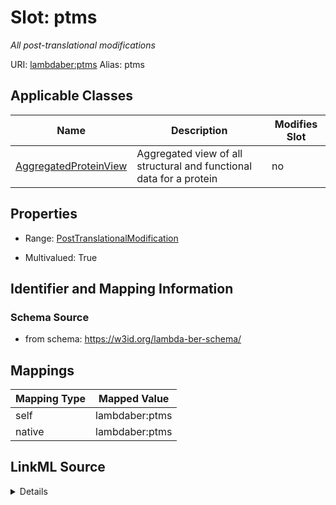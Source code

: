 

# Slot: ptms 


_All post-translational modifications_





URI: [lambdaber:ptms](https://w3id.org/lambda-ber-schema/ptms)
Alias: ptms

<!-- no inheritance hierarchy -->





## Applicable Classes

| Name | Description | Modifies Slot |
| --- | --- | --- |
| [AggregatedProteinView](AggregatedProteinView.md) | Aggregated view of all structural and functional data for a protein |  no  |






## Properties

* Range: [PostTranslationalModification](PostTranslationalModification.md)

* Multivalued: True




## Identifier and Mapping Information






### Schema Source


* from schema: https://w3id.org/lambda-ber-schema/




## Mappings

| Mapping Type | Mapped Value |
| ---  | ---  |
| self | lambdaber:ptms |
| native | lambdaber:ptms |




## LinkML Source

<details>
```yaml
name: ptms
description: All post-translational modifications
from_schema: https://w3id.org/lambda-ber-schema/
rank: 1000
alias: ptms
owner: AggregatedProteinView
domain_of:
- AggregatedProteinView
range: PostTranslationalModification
multivalued: true
inlined: true
inlined_as_list: true

```
</details>